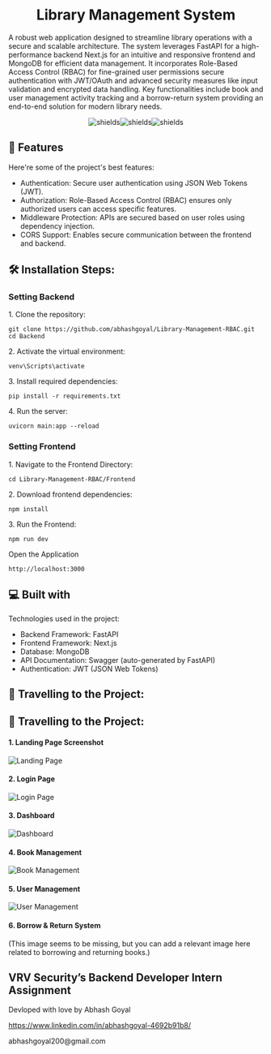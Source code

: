 <h1 align="center" id="title">Library Management System</h1>

<p id="description">A robust web application designed to streamline library operations with a secure and scalable architecture. The system leverages FastAPI for a high-performance backend Next.js for an intuitive and responsive frontend and MongoDB for efficient data management. It incorporates Role-Based Access Control (RBAC) for fine-grained user permissions secure authentication with JWT/OAuth and advanced security measures like input validation and encrypted data handling. Key functionalities include book and user management activity tracking and a borrow-return system providing an end-to-end solution for modern library needs.</p>

<p align="center"><img src="https://img.shields.io/badge/FastAPI-005571?style=for-the-badge&amp;logo=fastapi" alt="shields"><img src="https://img.shields.io/badge/-MongoDB-13aa52?style=for-the-badge&amp;logo=mongodb&amp;logoColor=white" alt="shields"><img src="https://img.shields.io/badge/next.js-000000?style=for-the-badge&amp;logo=nextdotjs&amp;logoColor=white" alt="shields"></p>

  
  
<h2>🧐 Features</h2>

Here're some of the project's best features:

*   Authentication: Secure user authentication using JSON Web Tokens (JWT).
*   Authorization: Role-Based Access Control (RBAC) ensures only authorized users can access specific features.
*   Middleware Protection: APIs are secured based on user roles using dependency injection.
*   CORS Support: Enables secure communication between the frontend and backend.

<h2>🛠️ Installation Steps:</h2>

<h3>Setting Backend</h3>

<p>1. Clone the repository:</p>

```
git clone https://github.com/abhashgoyal/Library-Management-RBAC.git
cd Backend
```

<p>2. Activate the virtual environment:</p>

```
venv\Scripts\activate
```

<p>3. Install required dependencies:</p>

```
pip install -r requirements.txt
```

<p>4. Run the server:</p>

```
uvicorn main:app --reload
```

<h3>Setting Frontend</h3>

<p>1.  Navigate to the Frontend Directory:</p>

```
cd Library-Management-RBAC/Frontend
```
<p>2. Download frontend dependencies:</p>

```
npm install
```
<p>3. Run the Frontend:</p>

```
npm run dev
```
<p> Open the Application</p>

```
http://localhost:3000
```
  
<h2>💻 Built with</h2>

Technologies used in the project:

*   Backend Framework: FastAPI
*   Frontend Framework: Next.js
*   Database: MongoDB
*   API Documentation: Swagger (auto-generated by FastAPI)
*   Authentication: JWT (JSON Web Tokens)
  
<h2>🎦 Travelling to the Project:</h2>

<h2>🎦 Travelling to the Project:</h2>

#### 1. **Landing Page Screenshot**
   ![Landing Page](Frontend/Project-Images/Landing-Page.png)

#### 2. **Login Page**
   ![Login Page](Frontend/Project-Images/user-login.png)

#### 3. **Dashboard**
   ![Dashboard](Frontend/Project-Images/user-dashboard.png)

#### 4. **Book Management**
   ![Book Management](Frontend/Project-Images/admin-dashboard-book.png)

#### 5. **User Management**
   ![User Management](Frontend/Project-Images/admin-dashboard.png)

#### 6. **Borrow & Return System**
   (This image seems to be missing, but you can add a relevant image here related to borrowing and returning books.)

<!-- #### 7. **Role-Based Access Control (RBAC)**
   (This section can be represented by any admin or moderator login related image to show the access levels, such as **admin-login** or **moderator-login**.)

#### 8. **Activity Tracking**
   (This section also seems to be missing an image, but you can add any relevant image related to tracking user actions if available.)

#### 9. **Search and Filter**
   (This section may also need an image related to the search/filter functionality if one is available.)

#### 10. **API Documentation (Swagger)**
   (This is a specific functionality that would typically be shown via the Swagger UI or documentation interface; if no image is available, you could skip this section.)

#### 11. **Mobile Responsiveness**
   (If you have any images showing how the app behaves on mobile devices, use that image here.) -->



<h2>VRV Security’s Backend Developer Intern Assignment</h2>

Devloped with love by Abhash Goyal<p>https://www.linkedin.com/in/abhashgoyal-4692b91b8/</p>
<p>abhashgoyal200@gmail.com</p>
